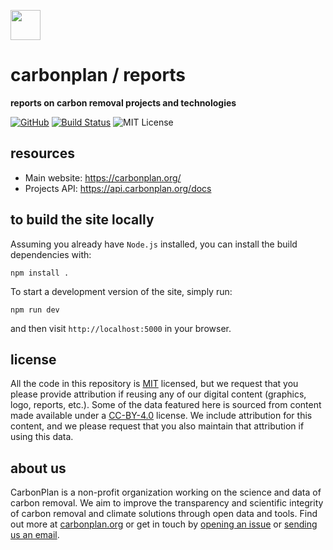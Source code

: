 <img
  src='https://carbonplan-assets.s3.amazonaws.com/monogram/dark-small.png'
  height='48'
/>

# carbonplan / reports

**reports on carbon removal projects and technologies**

[![GitHub][github-badge]][github]
[![Build Status]][actions]
![MIT License][]

[github]: https://github.com/carbonplan/reports
[github-badge]: https://badgen.net/badge/-/github?icon=github&label
[build status]: https://github.com/carbonplan/reports/actions/workflows/main.yml/badge.svg
[actions]: https://github.com/carbonplan/reports/actions/workflows/main.yaml
[mit license]: https://badgen.net/badge/license/MIT/blue

## resources

- Main website: https://carbonplan.org/
- Projects API: https://api.carbonplan.org/docs

## to build the site locally

Assuming you already have `Node.js` installed, you can install the build dependencies with:

```shell
npm install .
```

To start a development version of the site, simply run:

```shell
npm run dev
```

and then visit `http://localhost:5000` in your browser.

## license

All the code in this repository is [MIT](https://choosealicense.com/licenses/mit/) licensed, but we request that you please provide attribution if reusing any of our digital content (graphics, logo, reports, etc.). Some of the data featured here is sourced from content made available under a [CC-BY-4.0](https://choosealicense.com/licenses/cc-by-4.0/) license. We include attribution for this content, and we please request that you also maintain that attribution if using this data.

## about us

CarbonPlan is a non-profit organization working on the science and data of carbon removal. We aim to improve the transparency and scientific integrity of carbon removal and climate solutions through open data and tools. Find out more at [carbonplan.org](https://carbonplan.org/) or get in touch by [opening an issue](https://github.com/carbonplan/reports/issues/new) or [sending us an email](mailto:hello@carbonplan.org).
